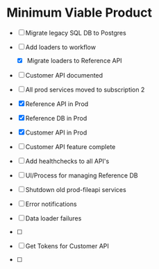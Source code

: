 # Minimum Viable Product

- [ ] Migrate legacy SQL DB to Postgres
- [ ] Add loaders to workflow
	- [x] Migrate loaders to Reference API
- [ ] Customer API documented


- [ ] All prod services moved to subscription 2
- [x] Reference API in Prod
- [x] Reference DB in Prod
- [x] Customer API in Prod
- [ ] Customer API feature complete
- [ ] Add healthchecks to all API's
- [ ] UI/Process for managing Reference DB
- [ ] Shutdown old prod-fileapi services
- [ ] Error notifications
- [ ] Data loader failures
- [ ] 


- [ ] Get Tokens for Customer API
- [ ] 
